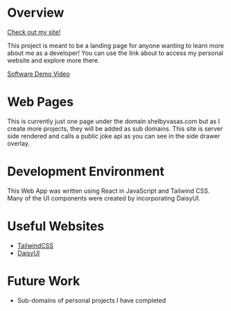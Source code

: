 # Overview

[Check out my site!](shelbyvasas.com)

This project is meant to be a landing page for anyone wanting to learn more about me as a developer! You can use the link about to access my personal website and explore more there.

[Software Demo Video](https://youtu.be/ElCX1TfBp5E)

# Web Pages

This is currently just one page under the domain shelbyvasas.com but as I create more projects, they will be added as sub domains. This site is server side rendered and calls a public joke api as you can see in the side drawer overlay.

# Development Environment

This Web App was written using React in JavaScript and Tailwind CSS. Many of the UI components were created by incorporating DaisyUI.

# Useful Websites

* [TailwindCSS](https://tailwindcss.com/)
* [DaisyUI](https://daisyui.com/docs/install/)

# Future Work

* Sub-domains of personal projects I have completed